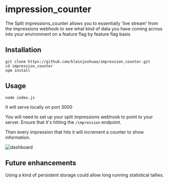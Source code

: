# impression_counter


The Split impressions_counter allows you to essentially 'live stream' from the impressions webhook to see what kind of data you have coming across into your environment on a feature flag by feature flag basis

## Installation
```
git clone https://github.com/kleinjoshuaa/impression_counter.git
cd impression_counter
npm install
```

## Usage
```
node index.js
```
It will serve locally on port 3000

You will need to set up your split impressions webhook to point to your server. Ensure that it's hitting the `/impression` endpoint. 

Then every impression that hits it will increment a counter to show information. 

![dashboard](https://user-images.githubusercontent.com/1207274/200390756-a4e81802-2db5-4bec-b829-1bfab87805bf.gif)

## Future enhancements
Using a kind of persistent storage could allow long running statistical tallies. 
